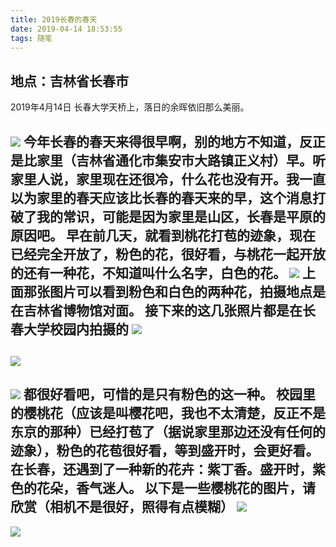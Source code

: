 ```yaml
---
title: 2019长春的春天
date: 2019-04-14 18:53:55
tags: 随笔
---
```

## 地点：吉林省长春市
2019年4月14日
长春大学天桥上，落日的余晖依旧那么美丽。
<!--more-->
![](IMG_20190414_175612.jpg)
今年长春的春天来得很早啊，别的地方不知道，反正是比家里（吉林省通化市集安市大路镇正义村）早。听家里人说，家里现在还很冷，什么花也没有开。我一直以为家里的春天应该比长春的春天来的早，这个消息打破了我的常识，可能是因为家里是山区，长春是平原的原因吧。
早在前几天，就看到桃花打苞的迹象，现在已经完全开放了，粉色的花，很好看，与桃花一起开放的还有一种花，不知道叫什么名字，白色的花。
![](http://wx3.sinaimg.cn/large/0060lm7Tly1g23n4ymaymj31o00u04qr.jpg)
上面那张图片可以看到粉色和白色的两种花，拍摄地点是在吉林省博物馆对面。
接下来的这几张照片都是在长春大学校园内拍摄的
![](IMG_20190414_175757.jpg)
---
![](http://wx3.sinaimg.cn/large/0060lm7Tly1g23n0kq8zej31o00u0kjo.jpg)
---
![](IMG_20190414_175837.jpg)
都很好看吧，可惜的是只有粉色的这一种。
校园里的樱桃花（应该是叫樱花吧，我也不太清楚，反正不是东京的那种）已经打苞了（据说家里那边还没有任何的迹象），粉色的花苞很好看，等到盛开时，会更好看。在长春，还遇到了一种新的花卉：紫丁香。盛开时，紫色的花朵，香气迷人。
以下是一些樱桃花的图片，请欣赏（相机不是很好，照得有点模糊）
![](IMG_20190414_180005.jpg)
---
![](IMG_20190414_180243.jpg)